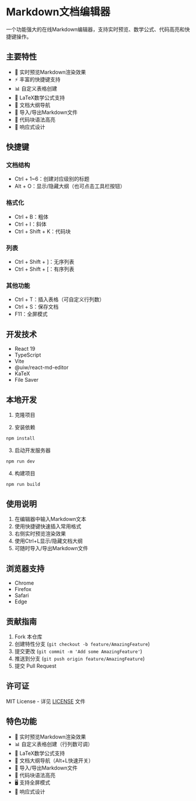 # Markdown文档编辑器

一个功能强大的在线Markdown编辑器，支持实时预览、数学公式、代码高亮和快捷键操作。

## 主要特性

- 📝 实时预览Markdown渲染效果
- ⚡ 丰富的快捷键支持
- 📊 自定义表格创建
- 🔢 LaTeX数学公式支持
- 📑 文档大纲导航
- 💾 导入/导出Markdown文件
- 🎨 代码块语法高亮
- 📱 响应式设计

## 快捷键

### 文档结构
- Ctrl + 1~6：创建对应级别的标题
- Alt + O：显示/隐藏大纲（也可点击工具栏按钮）

### 格式化
- Ctrl + B：粗体
- Ctrl + I：斜体
- Ctrl + Shift + K：代码块

### 列表
- Ctrl + Shift + ]：无序列表
- Ctrl + Shift + [：有序列表

### 其他功能
- Ctrl + T：插入表格（可自定义行列数）
- Ctrl + S：保存文档
- F11：全屏模式

## 开发技术

- React 19
- TypeScript
- Vite
- @uiw/react-md-editor
- KaTeX
- File Saver

## 本地开发

1. 克隆项目

2. 安装依赖
```bash
npm install
```

3. 启动开发服务器
```bash
npm run dev
```

4. 构建项目
```bash
npm run build
```

## 使用说明

1. 在编辑器中输入Markdown文本
2. 使用快捷键快速插入常用格式
3. 右侧实时预览渲染效果
4. 使用Ctrl+L显示/隐藏文档大纲
5. 可随时导入/导出Markdown文件

## 浏览器支持

- Chrome
- Firefox
- Safari
- Edge

## 贡献指南

1. Fork 本仓库
2. 创建特性分支 (`git checkout -b feature/AmazingFeature`)
3. 提交更改 (`git commit -m 'Add some AmazingFeature'`)
4. 推送到分支 (`git push origin feature/AmazingFeature`)
5. 提交 Pull Request

## 许可证

MIT License - 详见 [LICENSE](LICENSE) 文件

## 特色功能

- 📝 实时预览Markdown渲染效果
- 📊 自定义表格创建（行列数可调）
- 🔢 LaTeX数学公式支持
- 📑 文档大纲导航（Alt+L快速开关）
- 💾 导入/导出Markdown文件
- 🎨 代码块语法高亮
- 🖥️ 支持全屏模式
- 📱 响应式设计
